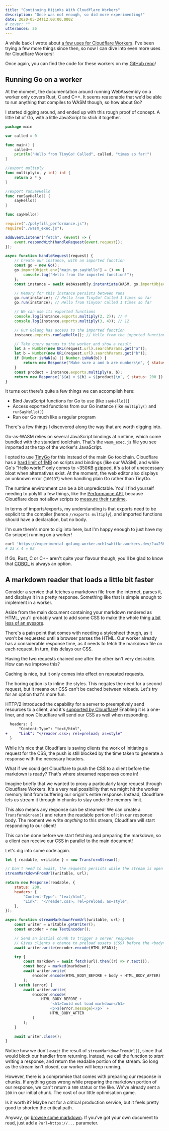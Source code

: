 ```yaml
---
title: "Continuing Hijinks With Cloudflare Workers"
description: "Once was not enough, so did more experimenting!"
date: 2020-05-24T12:00:00.000Z
# cover: ""
utterances: 26
---
```


A while back I wrote about [a few uses for Cloudflare Workers](../getting-up-to-hijinks-with-cloudflare-workers). I've been trying a few more things since then, so now I can dive into even more uses for Cloudflare Workers!

<!--more-->

Once again, you can find the code for these workers on my [GitHub repo](https://github.com/nchlswhttkr/)!

## Running Go on a worker

At the moment, the documentation around running WebAssembly on a worker only covers Rust, C and C++. It seems reasonable that we'd be able to run anything that compiles to WASM though, so how about Go?

I started digging around, and ended up with this rough proof of concept. A little bit of Go, with a little JavaScript to stick it together.

```go
package main

var called = 0

func main() {
	called++
	println("Hello from TinyGo! Called", called, "times so far!")
}

//export multiply
func multiply(x, y int) int {
	return x * y
}

//export runSayHello
func runSayHello() {
	sayHello()
}

func sayHello()
```

```js
require("./polyfill_performance.js");
require("./wasm_exec.js");

addEventListener("fetch", (event) => {
    event.respondWith(handleRequest(event.request));
});

async function handleRequest(request) {
    // Create our instance, with an imported function
    const go = new Go();
    go.importObject.env["main.go.sayHello"] = () => {
        console.log("Hello from the imported function!");
    };
    const instance = await WebAssembly.instantiate(WASM, go.importObject);

    // Memory for this instance persists between runs
    go.run(instance); // Hello from TinyGo! Called 1 times so far
    go.run(instance); // Hello from TinyGo! Called 1 times so far

    // We can use its exported functions
    console.log(instance.exports.multiply(2, 2)); // 4
    console.log(instance.exports.multiply(3, 4)); // 12

    // Our Golang has access to the imported function
    instance.exports.runSayHello(); // Hello from the imported function!

    // Take query params to the worker and show a result
    let a = Number(new URL(request.url).searchParams.get("a"));
    let b = Number(new URL(request.url).searchParams.get("b"));
    if (Number.isNaN(a) || Number.isNaN(b)) {
        return new Response("Make sure a and b are numbers\n", { status: 400 });
    }
    const product = instance.exports.multiply(a, b);
    return new Response(`${a} x ${b} = ${product}\n`, { status: 200 });
}
```

It turns out there's quite a few things we can accomplish here:

-   Bind JavaScript functions for Go to use (like `sayHello()`)
-   Access exported functions from our Go instance (like `multiply()` and `runSayHello()`)
-   Run our Go much like a regular program

There's a few things I discovered along the way that are worth digging into.

Go-as-WASM relies on several JavaScript bindings at runtime, which come bundled with the standard toolchain. That's the `wasm_exec.js` file you see imported at the top of the worker's JavaScript.

I opted to use [TinyGo](https://tinygo.org/) for this instead of the main Go toolchain. Cloudflare has a [hard limit of 1MB](https://developers.cloudflare.com/workers/about/limits/#script-size) on scripts and bindings (like our WASM), and while Go's "Hello world!" only comes to ~350KB gzipped, it's a lot of uneccessary bloat when alternatives exist. At the moment, the web editor also displays an unknown error (`10013`?) when handling plain Go rather than TinyGo.

The runtime environment can be a bit unpredictable. You'll find yourself needing to polyfill a few things, like the [Performance API](https://developer.mozilla.org/en-US/docs/Web/API/Performance), because Cloudflare does not allow scripts to [measure their runtime](https://developers.cloudflare.com/workers/about/security/).

In terms of imports/exports, my understanding is that exports need to be explicit to the compiler (hence `//exports multiply`), and imported functions should have a declaration, but no body.

I'm sure there's more to dig into here, but I'm happy enough to just have my Go snippet running on a worker!

```sh
curl 'https://experimental-golang-worker.nchlswhttkr.workers.dev/?a=23&b=4'
# 23 x 4 = 92
```

If Go, Rust, C or C++ aren't quite your flavour though, you'll be glad to know that [COBOL](https://blog.cloudflare.com/cloudflare-workers-now-support-cobol/) is always an option.

## A markdown reader that loads a little bit faster

Consider a service that fetches a markdown file from the internet, parses it, and displays it in a pretty response. Something like that is simple enough to implement in a worker.

Aside from the main document containing your markdown rendered as HTML, you'll probably want to add some CSS to make the whole thing [a bit less of an eyesore](http://bettermotherfuckingwebsite.com/).

There's a pain point that comes with needing a stylesheet though, as it won't be requested until a browser parses the HTML. Our worker already has a considerable response time, as it needs to fetch the markdown file on each request. In turn, this delays our CSS.

Having the two requests chained one after the other isn't very desirable. How can we improve this?

Caching is nice, but it only comes into effect on repeated requests.

The boring option is to inline the styles. This negates the need for a second request, but it means our CSS can't be cached between reloads. Let's try for an option that's more fun.

HTTP/2 introduced the capability for a server to preemptively send resources to a client, and it's [supported by Cloudflare](https://blog.cloudflare.com/announcing-support-for-http-2-server-push-2/)! Enabling it is a one-liner, and now Cloudflare will send our CSS as well when responding.

```diff
  headers: {
      "Content-Type": "text/html",
+     "Link": "</reader.css>; rel=preload; as=style"
  }
```

While it's nice that Cloudflare is saving clients the work of initiating a request for the CSS, the push is still blocked by the time taken to generate a response with the necessary headers.

What if we could get Cloudflare to push the CSS to a client before the markdown is ready? That's where streamed responses come in!

Imagine briefly that we wanted to proxy a particularly large request through Cloudflare Workers. It's a very real possibility that we might hit the worker memory limit from buffering our origin's entire response. Instead, Cloudflare lets us stream it through in chunks to stay under the memory limit.

This also means any response can be streamed! We can create a `TransformStream()` and return the readable portion of it in our response body. The moment we write _anything_ to this stream, Cloudflare will start responding to our client!

This can be done before we start fetching and preparing the markdown, so a client can receive our CSS in parallel to the main document!

Let's dig into some code again.

```js
let { readable, writable } = new TransformStream();

// Don't need to await, the requests persists while the stream is open
streamMarkdownFromUrl(writable, url);

return new Response(readable, {
    status: 200,
    headers: {
        "Content-Type": "text/html",
        "Link": "</reader.css>; rel=preload; as=style",
    },
});

async function streamMarkdownFromUrl(writable, url) {
    const writer = writable.getWriter();
    const encoder = new TextEncoder();

    // Send an initial chunk to trigger a server response
    // Gives clients a chance to preload assets (CSS) before the <body> arrives
    await writer.write(encoder.encode(HTML_HEAD));

    try {
        const markdown = await fetch(url).then((r) => r.text());
        const body = marked(markdown);
        await writer.write(
            encoder.encode(HTML_BODY_BEFORE + body + HTML_BODY_AFTER)
        );
    } catch (error) {
        await writer.write(
            encoder.encode(
                HTML_BODY_BEFORE +
                    `<h1>Could not load markdown</h1>
                    <p>${error.message}</p>` +
                    HTML_BODY_AFTER
            )
        );
    }

    await writer.close();
}
```

Notice how we don't `await` the result of `streamMarkdownFromUrl()`, since that would block our handler from returning. Instead, we call the function to _start_ writing a response, and return the readable portion of the stream. So long as the stream isn't closed, our worker will keep running.

However, there is a compromise that comes with preparing our response in chunks. If anything goes wrong while preparing the markdown portion of our response, we can't return a `500` status or the like. We've already sent a `200` in our initial chunk. The cost of our little optimisation game.

Is it worth it? Maybe not for a critical production service, but it feels pretty good to shorten the critical path.

Anyway, go [browse some markdown](https://markdown-reader.nchlswhttkr.workers.dev). If you've got your own document to read, just add a `?url=https://...` parameter.

